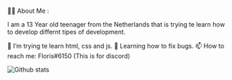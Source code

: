 
👩‍💻  About Me :

I am a 13 Year old teenager from the Netherlands that is trying te learn how to develop differnt tipes of development.

🔭 I’m trying te learn html, css and js.
🌱 Learning how to fix bugs.
📫 How to reach me: Floris#6150 (This is for discord)

![Github stats](https://github-readme-stats.vercel.app/api?Floris29=yourGithubUsername)
